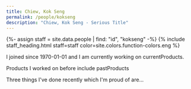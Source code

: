 ```yaml
---
title: Chiew, Kok Seng
permalink: /people/kokseng
description: "Chiew, Kok Seng - Serious Title"
---
```


{%- assign staff = site.data.people | find: "id", "kokseng" -%}
{% include staff_heading.html staff=staff color=site.colors.function-colors.eng %}

<p>I joined since 1970-01-01 and I am currently working on currentProducts.</p>

<p>Products I worked on before include pastProducts</p>

<p>Three things I've done recently which I'm proud of are...</p>

